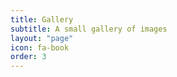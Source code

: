 ```yaml
---
title: Gallery
subtitle: A small gallery of images
layout: "page"
icon: fa-book
order: 3
---
```




